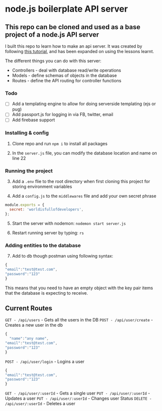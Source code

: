 # node.js boilerplate API server

## This repo can be cloned and used as a base project of a node.js API server

I built this repo to learn how to make an api server. It was created by following [this tutorial](https://www.codementor.io/olatundegaruba/nodejs-restful-apis-in-10-minutes-q0sgsfhbd), and has been expanded on using the lessons learnt.

The different things you can do with this server:

- Controllers - deal with database read/write operations
- Models - define schemas of objects in the database
- Routes - define the API routing for controller functions

### Todo

- [ ] Add a templating engine to allow for doing serverside templating (ejs or pug)
- [ ] Add passport.js for logging in via FB, twitter, email
- [ ] Add firebase support

### Installing & config

1. Clone repo and run `npm i` to install all packages

2. In the `server.js` file, you can modify the database location and name on line 22

### Running the project

3. Add a `.env` flie to the root directory when first cloning this project for storing environment variables

4. Add a `config.js` to the `middlewares` file and add your own secret phrase

```javascript
module.exports = {
  secret: 'worldisfullofdevelopers',
};
```

5. Start the server with nodemon: `nodemon start server.js`

6. Restart running server by typing: `rs`

### Adding entities to the database

7. Add to db though postman using following syntax:

```javascript
{
"email":"test@test.com",
"password":"123"
}
```

This means that you need to have an empty object with the key pair items that the database is expecting to receive.

## Current Routes

`GET - /api/users` - Gets all the users in the DB
`POST - /api/user/create` - Creates a new user in the db

```javascript
{
  "name":"any name",
"email":"test@test.com",
"password":"123"
}
```

`POST - /api/user/login` - Logins a user

```javascript
{
"email":"test@test.com",
"password":"123"
}
```

`GET - /api/user/:userId` - Gets a single user
`PUT - /api/user/:userId` - Updates a user
`PUT - /api/user/:userId` - Changes user Status
`DELETE - /api/user/:userId` - Deletes a user
